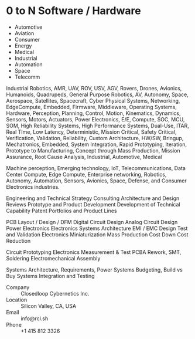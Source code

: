 # 0 to N Software / Hardware


- Automotive
- Aviation
- Consumer
- Energy
- Medical
- Industrial
- Automation
- Space
- Telecomm



Industrial Robotics, AMR, UAV, ROV, USV, AGV, Rovers, Drones, Avionics, Humanoids, Quadrupeds, General Purpose Robotics, AV, Autonomy, Space, Aerospace, Satellites, Spacecraft, Cyber Physical Systems, Networking, EdgeCompute, Embedded, Firmware, Middleware, Operating Systems, Hardware, Perception, Planning, Control, Motion, Kinematics, Dynamics, Sensors, Motors, Actuators, Power Electronics, E/E, Compute, SOC, MCU, SOM, High Reliability Systems, High Performance Systems, Dual-Use, ITAR, Real TIme, Low Latency, Deterministic, Mission Critical, Safety Critical, Verification, Validation, Reliability, Custom Architecture, HW/SW, Bringup, Mechatronics, Embedded, System Integration, Rapid Prototyping, Iteration, Prototype to Manufacturing, Concept through Mass Production, Mission Assurance, Root Cause Analysis, Industrial, Automotive, Medical


Machine perception, Emerging technology, IoT, Telecommunications, Data Center Compute, Edge Compute, Enterprise networking, Robotics, Autonomy, Automation, Sensors, Avionics, Space, Defense, and Consumer Electronics industries.

Engineering and Technical Strategy Consulting
Architecture and Design Reviews
Prototype and Product Development
Development of Technical Capability
Patent Portfolios and Product Lines

PCB Layout / Design / DFM
Digital Circuit Design
Analog Circuit Design
Power Electronics
Electronics Systems Architecture
EMI / EMC Design
Test and Validation
Electronics Miniaturization
Mass Production
Cost Down Cost Reduction

Circuit Prototyping
Electronics Measurement & Test
PCBA Rework, SMT, Soldering
Electromechanical Assembly

Systems Architecture, Requirements, Power Systems
Budgeting, Build vs Buy
Systems Integration and Testing


<dl>
  <dt>Company</dt>
  <dd>Closedloop Cybernetics Inc.</dd>
  
  <dt>Location</dt>
  <dd>Silicon Valley, CA, USA</dd>

  <dt>Email</dt>
  <dd>info@rcl.sh</dd>
  
  <dt>Phone</dt>
  <dd>+1 415 812 3326</dd>
</dl>
